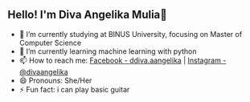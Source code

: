 ## Hello! I'm Diva Angelika Mulia👋

- 🔭 I’m currently studying at BINUS University, focusing on Master of Computer Science
- 🌱 I’m currently learning machine learning with python
- 📫 How to reach me: [Facebook - ddiva.aangelika](https://web.facebook.com/ddiva.aangelika/) | [Instagram - @divaangelika](https://www.instagram.com/divaangelika/)
- 😄 Pronouns: She/Her
- ⚡ Fun fact: i can play basic guitar
